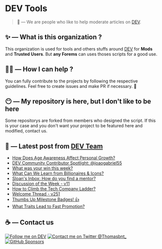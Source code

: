 # DEV Tools

> 🔧 — We are people who like to help moderate articles on [DEV](https://dev.to).

## ✨ — What is this organization ?

This organization is used for tools and others stuffs around [DEV](https://dev.to) for **Mods** and **Trusted Users**. But __any Forems__ can uses thoses scripts for a good use.


## 💪🏼 — How I can help ?

You can fully contribute to the projects by following the respective guidelines. Feel free to create issues and make PR if necessary. 🎉

## 😶 — My repository is here, but I don't like to be here

Some repositorys are forked from members who designed the script. If this is your case and you don't want your project to be featured here and modified, contact us.

## 📝 — Latest post from [DEV Team](https://dev.to/devteam)

<!-- BLOG-POST-LIST:START -->
- [How Does Age Awareness Affect Personal Growth?](https://dev.to/devteam/how-does-age-awareness-affect-personal-growth-2ilk)
- [DEV Community Contributor Spotlight: @joaogabriel55](https://dev.to/devteam/dev-community-contributor-spotlight-joaogabriel55-2b57)
- [What was your win this week?](https://dev.to/devteam/what-was-your-win-this-week-2ebf)
- [What Can We Learn from Billionaires &amp; Icons?](https://dev.to/devteam/what-can-we-learn-from-billionaires-icons-10n1)
- [Sloan&#39;s Inbox: How do you find a mentor?](https://dev.to/devteam/sloans-inbox-how-do-you-find-a-mentor-25)
- [Discussion of the Week - v11](https://dev.to/devteam/discussion-of-the-week-v11-449)
- [How to Climb the Tech Company Ladder?](https://dev.to/devteam/how-to-climb-the-tech-company-ladder-2o90)
- [Welcome Thread - v251](https://dev.to/devteam/welcome-thread-v251-4fjl)
- [Thumbs Up Milestone Badges! 👍](https://dev.to/devteam/thumbs-up-milestone-badges-4992)
- [What Traits Lead to Fast Promotion?](https://dev.to/devteam/what-traits-lead-to-fast-promotion-h5g)
<!-- BLOG-POST-LIST:END -->


## ☕ — Contact us

[![Follow me on DEV](https://img.shields.io/badge/dev.to-%2308090A.svg?&style=for-the-badge&logo=dev.to&logoColor=white&alt=devto)](https://dev.to/thomasbnt)
[![Contact me on Twitter @Thomasbnt_](https://img.shields.io/badge/Contact%20me%20on%20Twitter-%231DA1F2.svg?&style=for-the-badge&logo=twitter&logoColor=white&alt=twitter)](https://twitter.com/messages/1142357270-1142357270?text=Hello,%20I%20contact%20you%20from%20devtotools%20&recipient_id=1142357270) [![GitHub Sponsors](https://img.shields.io/badge/Sponsor%20me-%23EA54AE.svg?&style=for-the-badge&logo=github-sponsors&logoColor=white)](https://github.com/sponsors/thomasbnt)


